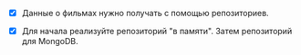 - [x] Данные о фильмах нужно получать с помощью репозиториев. 

- [x] Для начала реализуйте репозиторий "в памяти". Затем репозиторий для MongoDB.
